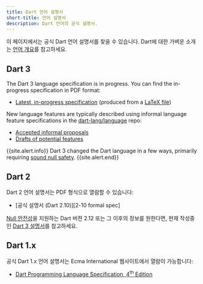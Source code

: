 ```yaml
---
title: Dart 언어 설명서
short-title: 언어 설명서
description: Dart 언어의 공식 설명서.
---
```


이 페이지에서는 공식 Dart 언어 설명서를 찾을 수 있습니다.
Dart에 대한 가벼운 소개는
[언어 개요](/language)를 참고하세요.

## Dart 3

The Dart 3 language specification is in progress.
You can find the in-progress specification in PDF format:

* [Latest, in-progress specification][latest draft]
  (produced from a [LaTeX file][])

[latest draft]: https://spec.dart.dev/DartLangSpecDraft.pdf
[LaTeX file]: https://github.com/dart-lang/language/blob/main/specification/dartLangSpec.tex

New language features are typically described using
informal language feature specifications in the [dart-lang/language][] repo:

* [Accepted informal proposals][]
* [Drafts of potential features][]

[dart-lang/language]: https://github.com/dart-lang/language
[Accepted informal proposals]: https://github.com/dart-lang/language/tree/main/accepted
[Drafts of potential features]: https://github.com/dart-lang/language/tree/main/working

{{site.alert.info}}
  Dart 3 changed the Dart language in a few ways,
  primarily requiring [sound null safety](/null-safety).
{{site.alert.end}}

## Dart 2

Dart 2 언어 설명서는 PDF 형식으로 열람할 수 있습니다:

  * [공식 설명서 (Dart 2.10)][2-10 formal spec]

[2-10 공식 스펙]: /guides/language/specifications/DartLangSpec-v2.10.pdf

[Null 안전성](/null-safety)을 지원하는
Dart 버젼 2.12 또는 그 이후의 정보를 원한다면,
현재 작성중인 [Dart 3 설명서](#dart-3)를 참고하세요.

## Dart 1.x

공식 Dart 1.x 언어 설명서는 Ecma International 웹사이트에서 열람이 가능합니다:

* <a href="https://www.ecma-international.org/publications-and-standards/standards/ecma-408/"
   target="_blank" rel="noopener">Dart Programming Language Specification, 4<sup>th</sup> Edition</a>
